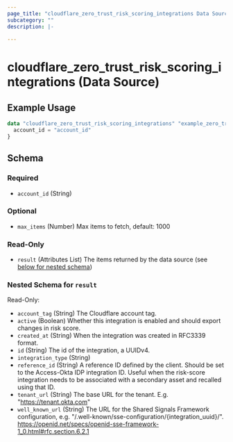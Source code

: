 ```yaml
---
page_title: "cloudflare_zero_trust_risk_scoring_integrations Data Source - Cloudflare"
subcategory: ""
description: |-
  
---
```


# cloudflare_zero_trust_risk_scoring_integrations (Data Source)



## Example Usage

```terraform
data "cloudflare_zero_trust_risk_scoring_integrations" "example_zero_trust_risk_scoring_integrations" {
  account_id = "account_id"
}
```

<!-- schema generated by tfplugindocs -->
## Schema

### Required

- `account_id` (String)

### Optional

- `max_items` (Number) Max items to fetch, default: 1000

### Read-Only

- `result` (Attributes List) The items returned by the data source (see [below for nested schema](#nestedatt--result))

<a id="nestedatt--result"></a>
### Nested Schema for `result`

Read-Only:

- `account_tag` (String) The Cloudflare account tag.
- `active` (Boolean) Whether this integration is enabled and should export changes in risk score.
- `created_at` (String) When the integration was created in RFC3339 format.
- `id` (String) The id of the integration, a UUIDv4.
- `integration_type` (String)
- `reference_id` (String) A reference ID defined by the client.
Should be set to the Access-Okta IDP integration ID.
Useful when the risk-score integration needs to be associated with a secondary asset and recalled using that ID.
- `tenant_url` (String) The base URL for the tenant. E.g. "https://tenant.okta.com"
- `well_known_url` (String) The URL for the Shared Signals Framework configuration, e.g. "/.well-known/sse-configuration/{integration_uuid}/". https://openid.net/specs/openid-sse-framework-1_0.html#rfc.section.6.2.1


